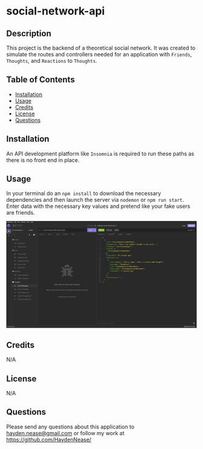 # social-network-api

## Description
This project is the backend of a theoretical social network. It was created to simulate the routes and controllers needed for an application with ``Friends``, ``Thoughts``, and ``Reactions`` to ``Thoughts``.

## Table of Contents
- [Installation](#installation)
- [Usage](#usage)
- [Credits](#credits)
- [License](#license)
- [Questions](#questions)

## Installation
An API development platform like ``Insomnia`` is required to run these paths as there is no front end in place.

## Usage
In your terminal do an ``npm install`` to download the necessary dependencies and then launch the server via ``nodemon`` or ``npm run start``. Enter data with the necessary key values and pretend like your fake users are friends.

![screenshot](./assets/insomnia.jpg)

## Credits
N/A

## License
N/A

## Questions
Please send any questions about this application to hayden.nease@gmail.com or follow my work at https://github.com/HaydenNease/
